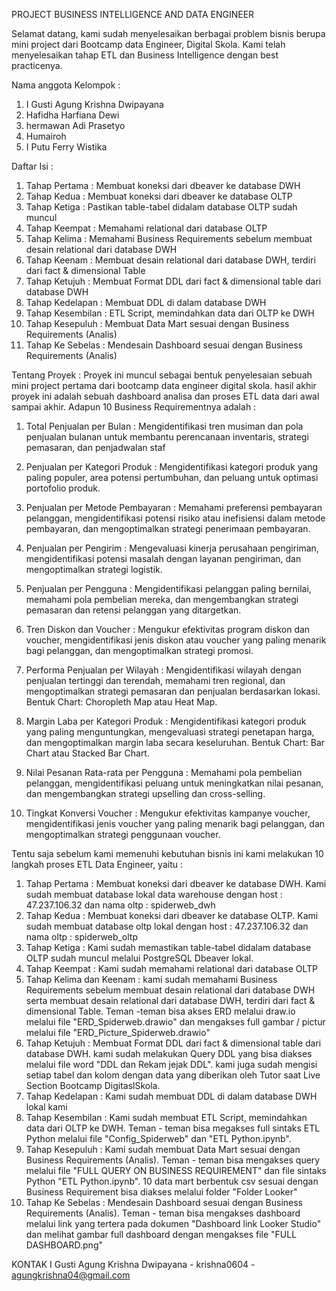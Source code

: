 PROJECT BUSINESS INTELLIGENCE AND DATA ENGINEER

Selamat datang, kami sudah menyelesaikan berbagai problem bisnis berupa mini project dari Bootcamp data Engineer, Digital Skola. Kami telah menyelesaikan tahap ETL dan Business Intelligence dengan best practicenya.

Nama anggota Kelompok : 
1. I Gusti Agung Krishna Dwipayana
2. Hafidha Harfiana Dewi
3. hermawan Adi Prasetyo
4. Humairoh
5. I Putu Ferry Wistika

Daftar Isi : 
1. Tahap Pertama : Membuat koneksi dari dbeaver ke database DWH
2. Tahap Kedua : Membuat koneksi dari dbeaver ke database OLTP
3. Tahap Ketiga : Pastikan table-tabel didalam database OLTP sudah muncul
4. Tahap Keempat : Memahami relational dari database OLTP
5. Tahap Kelima : Memahami Business Requirements sebelum membuat desain relational dari database DWH
6. Tahap Keenam : Membuat desain relational dari database DWH, terdiri dari fact & dimensional Table
7. Tahap Ketujuh : Membuat Format DDL dari fact & dimensional table dari database DWH
8. Tahap Kedelapan : Membuat DDL di dalam database DWH
9. Tahap Kesembilan : ETL Script, memindahkan data dari OLTP ke DWH
10. Tahap Kesepuluh : Membuat Data Mart sesuai dengan Business Requirements (Analis)
11. Tahap Ke Sebelas : Mendesain Dashboard sesuai dengan Business Requirements (Analis)

Tentang Proyek : 
Proyek ini muncul sebagai bentuk penyelesaian sebuah mini project pertama dari bootcamp data engineer digital skola. hasil akhir proyek ini adalah sebuah dashboard analisa dan proses ETL data dari awal sampai akhir. Adapun 10 Business Requirementnya adalah : 

1. Total Penjualan per Bulan : Mengidentifikasi tren musiman dan pola penjualan bulanan untuk membantu perencanaan inventaris, strategi pemasaran, dan penjadwalan staf

   
2. Penjualan per Kategori Produk : Mengidentifikasi kategori produk yang paling populer, area potensi pertumbuhan, dan peluang untuk optimasi portofolio produk.


3. Penjualan per Metode Pembayaran : Memahami preferensi pembayaran pelanggan, mengidentifikasi potensi risiko atau inefisiensi dalam metode pembayaran, dan mengoptimalkan strategi penerimaan pembayaran.


4. Penjualan per Pengirim : Mengevaluasi kinerja perusahaan pengiriman, mengidentifikasi potensi masalah dengan layanan pengiriman, dan mengoptimalkan strategi logistik.

5. Penjualan per Pengguna : Mengidentifikasi pelanggan paling bernilai, memahami pola pembelian mereka, dan mengembangkan strategi pemasaran dan retensi pelanggan yang ditargetkan.


6. Tren Diskon dan Voucher : Mengukur efektivitas program diskon dan voucher, mengidentifikasi jenis diskon atau voucher yang paling menarik bagi pelanggan, dan mengoptimalkan strategi promosi.


7. Performa Penjualan per Wilayah : Mengidentifikasi wilayah dengan penjualan tertinggi dan terendah, memahami tren regional, dan mengoptimalkan strategi pemasaran dan penjualan berdasarkan lokasi.
Bentuk Chart: Choropleth Map atau Heat Map.


8. Margin Laba per Kategori Produk : Mengidentifikasi kategori produk yang paling menguntungkan, mengevaluasi strategi penetapan harga, dan mengoptimalkan margin laba secara keseluruhan.
Bentuk Chart: Bar Chart atau Stacked Bar Chart.


9. Nilai Pesanan Rata-rata per Pengguna : Memahami pola pembelian pelanggan, mengidentifikasi peluang untuk meningkatkan nilai pesanan, dan mengembangkan strategi upselling dan cross-selling.


10. Tingkat Konversi Voucher : Mengukur efektivitas kampanye voucher, mengidentifikasi jenis voucher yang paling menarik bagi pelanggan, dan mengoptimalkan strategi penggunaan voucher.


Tentu saja sebelum kami memenuhi kebutuhan bisnis ini kami melakukan 10 langkah proses ETL Data Engineer, yaitu : 
1. Tahap Pertama : Membuat koneksi dari dbeaver ke database DWH. Kami sudah membuat database lokal data warehouse dengan host : 47.237.106.32 dan nama oltp : spiderweb_dwh
2. Tahap Kedua : Membuat koneksi dari dbeaver ke database OLTP. Kami sudah membuat database oltp lokal dengan host : 47.237.106.32 dan nama oltp : spiderweb_oltp
3. Tahap Ketiga : Kami sudah memastikan table-tabel didalam database OLTP sudah muncul melalui PostgreSQL Dbeaver lokal.
4. Tahap Keempat : Kami sudah memahami relational dari database OLTP
5. Tahap Kelima dan Keenam : kami sudah memahami Business Requirements sebelum membuat desain relational dari database DWH serta membuat desain relational dari database DWH, terdiri dari fact & dimensional Table. Teman -teman bisa akses ERD melalui draw.io melalui file "ERD_Spiderweb.drawio" dan mengakses full gambar / pictur melalui file "ERD_Picture_Spiderweb.drawio"
6. Tahap Ketujuh : Membuat Format DDL dari fact & dimensional table dari database DWH. kami sudah melakukan Query DDL yang bisa diakses melalui file word "DDL dan Rekam jejak DDL". kami juga sudah mengisi setiap tabel dan kolom dengan data yang diberikan oleh Tutor saat Live Section Bootcamp DigitaslSkola.
7. Tahap Kedelapan : Kami sudah membuat DDL di dalam database DWH lokal kami
8. Tahap Kesembilan : Kami sudah membuat ETL Script, memindahkan data dari OLTP ke DWH. Teman - teman bisa megakses full sintaks ETL Python melalui file "Config_Spiderweb" dan "ETL Python.ipynb".
9. Tahap Kesepuluh : Kami sudah membuat Data Mart sesuai dengan Business Requirements (Analis). Teman - teman bisa mengakses query melalui file "FULL QUERY ON BUSINESS REQUIREMENT" dan file sintaks Python "ETL Python.ipynb". 10 data mart berbentuk csv sesuai dengan Business Requirement bisa diakses melalui folder "Folder Looker"
10. Tahap Ke Sebelas : Mendesain Dashboard sesuai dengan Business Requirements (Analis). Teman - teman bisa mengakses dashboard melalui link yang tertera pada dokumen "Dashboard link Looker Studio" dan melihat gambar full dashboard dengan mengakses file "FULL DASHBOARD.png"

KONTAK
I Gusti Agung Krishna Dwipayana - krishna0604 - agungkrishna04@gmail.com

